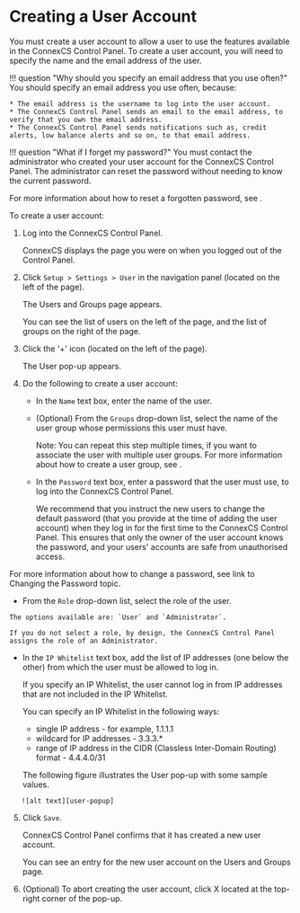 # Creating a User Account 

You must create a user account to allow a user to use the features available in the ConnexCS Control Panel. To create a user account, you will need to specify the name and the email address of the user.

!!! question "Why should you specify an email address that you use often?" 
    You should specify an email address you use often, because:
    
    * The email address is the username to log into the user account.
    * The ConnexCS Control Panel sends an email to the email address, to verify that you own the email address.
    * The ConnexCS Control Panel sends notifications such as, credit alerts, low balance alerts and so on, to that email address. 

!!! question "What if I forget my password?" 
    You must contact the administrator who created your user account for the ConnexCS Control Panel. The administrator can reset the password without needing to know the current password.
    
For more information about how to reset a forgotten password, see <link to Change Password by administrator>.

To create a user account:

1.  Log into the ConnexCS Control Panel.
	 
    ConnexCS displays the page you were on when you logged out of the Control Panel.
    
2.  Click `Setup > Settings > User` in the navigation panel (located on the left of the page).
    
    The Users and Groups page appears.
    
    You can see the list of users on the left of the page, and the list of groups on the right of the page. 
    
3.  Click the '+' icon (located on the left of the page).
    
    The User pop-up appears.
    
4.  Do the following to create a user account:
    
    * In the `Name` text box, enter the name of the user.
    
    * (Optional) From the `Groups` drop-down list, select the name of the user group whose permissions this user must have.
      
      Note: You can repeat this step multiple times, if you want to associate the user with multiple user groups.
	    For more information about how to create a user group, see <link to user group topic>.
      
    * In the `Password` text box, enter a password that the user must use, to log into the ConnexCS Control Panel.
      
      We recommend that you instruct the new users to change the default password (that you provide at the time of adding the user account) when they log in for the first time to the ConnexCS Control Panel. This ensures that only the owner of the user account knows the password, and your users' accounts are safe from unauthorised access.
      
For more information about how to change a password, see link to Changing the Password topic. 

   * 	From the `Role` drop-down list, select the role of the user.
   
   	The options available are: `User` and `Administrator`.
      
   	If you do not select a role, by design, the ConnexCS Control Panel assigns the role of an Administrator. 

   * 	In the `IP Whitelist` text box, add the list of IP addresses (one below the other) from which the user must be allowed to log in.
      
    	If you specify an IP Whitelist, the user cannot log in from IP addresses that are not included in the IP Whitelist.
      
     	You can specify an IP Whitelist in the following ways:
         
        * single IP address - for example, 1.1.1.1
        * wildcard for IP addresses  - 3.3.3.*
        * range of IP address in the CIDR (Classless Inter-Domain Routing) format - 4.4.4.0/31
      
    	The following figure illustrates the User pop-up with some sample values.
       
       ![alt text][user-popup]
       
5.	Click `Save`.
	
	ConnexCS Control Panel confirms that it has created a new user account.
	
	You can see an entry for the new user account on the Users and Groups page.
    
6.	(Optional) To abort creating the user account, click X located at the top-right corner of the pop-up.

[user-popup]: /setup/img/user-popup.png "user-popup"
